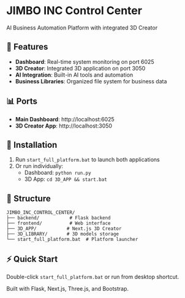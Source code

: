 # JIMBO INC Control Center
AI Business Automation Platform with integrated 3D Creator

## 🚀 Features
- **Dashboard**: Real-time system monitoring on port 6025
- **3D Creator**: Integrated 3D application on port 3050
- **AI Integration**: Built-in AI tools and automation
- **Business Libraries**: Organized file system for business data

## 📊 Ports
- **Main Dashboard**: http://localhost:6025
- **3D Creator App**: http://localhost:3050

## 🔧 Installation
1. Run `start_full_platform.bat` to launch both applications
2. Or run individually:
   - Dashboard: `python run.py`
   - 3D App: `cd 3D_APP && start.bat`

## 📁 Structure
```
JIMBO_INC_CONTROL_CENTER/
├── backend/           # Flask backend
├── frontend/          # Web interface
├── 3D_APP/           # Next.js 3D Creator
├── 3D_LIBRARY/       # 3D models storage
└── start_full_platform.bat  # Platform launcher
```

## ⚡ Quick Start
Double-click `start_full_platform.bat` or run from desktop shortcut.

Built with Flask, Next.js, Three.js, and Bootstrap.